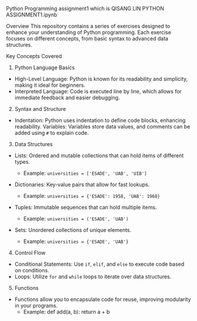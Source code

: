 Python Programming assignment1 which is QISANG LIN PYTHON ASSIGNMENT1.ipynb

Overview
This repository contains a series of exercises designed to enhance your understanding of Python programming. Each exercise focuses on different concepts, from basic syntax to advanced data structures. 

Key Concepts Covered

1. Python Language Basics
- High-Level Language: Python is known for its readability and simplicity, making it ideal for beginners.
- Interpreted Language: Code is executed line by line, which allows for immediate feedback and easier debugging.

2. Syntax and Structure
- Indentation: Python uses indentation to define code blocks, enhancing readability.
  Variables: Variables store data values, and comments can be added using `#` to explain code.

 3. Data Structures
- Lists: Ordered and mutable collections that can hold items of different types.
  - Example: `universities = ['ESADE', 'UAB', 'UIB']`
  
- Dictionaries: Key-value pairs that allow for fast lookups.
  - Example: `universities = {'ESADE': 1958, 'UAB': 1968}`
  
- Tuples: Immutable sequences that can hold multiple items.
  - Example: `universities = ('ESADE', 'UAB')`
  
- Sets: Unordered collections of unique elements.
  - Example: `universities = {'ESADE', 'UAB'}`

4. Control Flow
- Conditional Statements: Use `if`, `elif`, and `else` to execute code based on conditions.
- Loops: Utilize `for` and `while` loops to iterate over data structures.

5. Functions
- Functions allow you to encapsulate code for reuse, improving modularity in your programs.
  - Example:
    def add(a, b):
        return a + b
